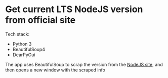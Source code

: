 # Get current LTS NodeJS version from official site

Tech stack:
 - Python 3
 - BeautifulSoup4
 - DearPyGui

The app uses BeautifulSoup to scrap the version from the [NodeJS site](https://nodejs.org/en/),
and then opens a new window with the scraped info
